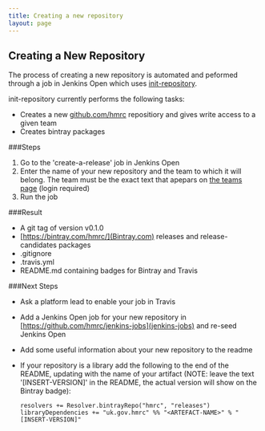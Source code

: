 ```yaml
---
title: Creating a new repository
layout: page
---
```


## Creating a New Repository
The process of creating a new repository is automated and peformed through a job in Jenkins Open which uses [init-repository](https://github.com/hmrc/init-repository).

init-repository currently performs the following tasks:

- Creates a new [github.com/hmrc](https://github.com/hmrc) repositiory and gives write access to a given team
- Creates bintray packages

###Steps
1. Go to the 'create-a-release' job in Jenkins Open
2. Enter the name of your new repository and the team to which it will belong. The team must be the exact text that apepars on [the teams page](https://github.com/orgs/hmrc/teams) (login required)
3. Run the job

###Result
- A git tag of version v0.1.0
- [https://bintray.com/hmrc/](Bintray.com) releases and release-candidates packages 
- .gitignore
- .travis.yml
- README.md containing badges for Bintray and Travis

###Next Steps
- Ask a platform lead to enable your job in Travis
- Add a Jenkins Open job for your new repository in [https://github.com/hmrc/jenkins-jobs](jenkins-jobs) and re-seed Jenkins Open
- Add some useful information about your new repository to the readme
- If your repository is a library add the following to the end of the README, updating <ARTEFACT-NAME> with the name of your artifact (NOTE: leave the text '[INSERT-VERSION]' in the README, the actual version will show on the Bintray badge):

      resolvers += Resolver.bintrayRepo("hmrc", "releases")
      libraryDependencies += "uk.gov.hmrc" %% "<ARTEFACT-NAME>" % "[INSERT-VERSION]"
    
    